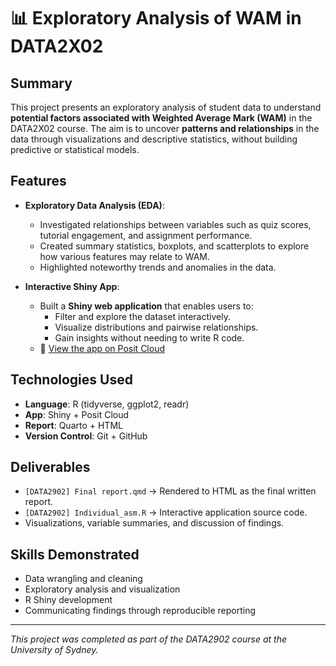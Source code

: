 # 📊 Exploratory Analysis of WAM in DATA2X02

## Summary

This project presents an exploratory analysis of student data to understand **potential factors associated with Weighted Average Mark (WAM)** in the DATA2X02 course. The aim is to uncover **patterns and relationships** in the data through visualizations and descriptive statistics, without building predictive or statistical models.

## Features

- **Exploratory Data Analysis (EDA)**:
  - Investigated relationships between variables such as quiz scores, tutorial engagement, and assignment performance.
  - Created summary statistics, boxplots, and scatterplots to explore how various features may relate to WAM.
  - Highlighted noteworthy trends and anomalies in the data.

- **Interactive Shiny App**:
  - Built a **Shiny web application** that enables users to:
    - Filter and explore the dataset interactively.
    - Visualize distributions and pairwise relationships.
    - Gain insights without needing to write R code.
  - 🔗 [View the app on Posit Cloud](https://maiminhhh.shinyapps.io/DATA2902_ShinyApp/) 

## Technologies Used

- **Language**: R (tidyverse, ggplot2, readr)
- **App**: Shiny + Posit Cloud
- **Report**: Quarto + HTML
- **Version Control**: Git + GitHub

## Deliverables

- `[DATA2902] Final report.qmd` → Rendered to HTML as the final written report.
- `[DATA2902] Individual_asm.R` → Interactive application source code.
- Visualizations, variable summaries, and discussion of findings.

## Skills Demonstrated

- Data wrangling and cleaning
- Exploratory analysis and visualization
- R Shiny development
- Communicating findings through reproducible reporting

---

*This project was completed as part of the DATA2902 course at the University of Sydney.*

